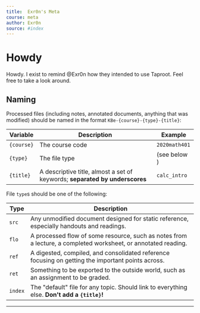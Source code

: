 ```yaml
---
title:  Exr0n's Meta
course: meta
author: Exr0n
source: #index
---
```


# Howdy

Howdy. I exist to remind @Exr0n how they intended to use Taproot. Feel free to take a look around.

## Naming

Processed files (including notes, annotated documents, anything that was modified) should be named in the format `KBe-{course}-{type}-{title}`:

| Variable | Description | Example |
|----------|-------------|---------|
`{course}` | The course code | `2020math401`
`{type}` | The file type | (see below )
`{title}` | A descriptive title, almost a set of keywords; **separated by underscores** | `calc_intro`

File `type`s should be one of the following:

| Type | Description |
|------|-------------|
`src` | Any unmodified document designed for static reference, especially handouts and readings.
`flo` | A processed flow of some resource, such as notes from a lecture, a completed worksheet, or annotated reading.
`ref` | A digested, compiled, and consolidated reference focusing on getting the important points across.
`ret` | Something to be exported to the outside world, such as an assignment to be graded.
`index` | The "default" file for any topic. Should link to everything else. **Don't add a `{title}`!**

---
